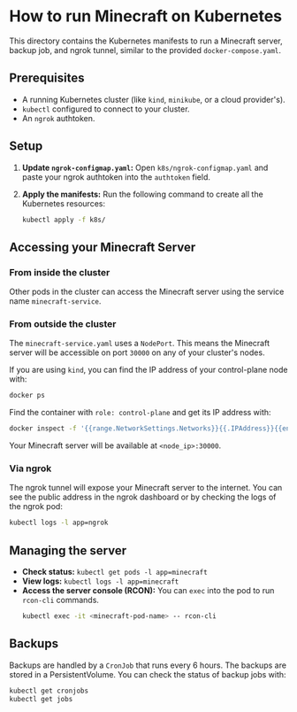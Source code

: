 # How to run Minecraft on Kubernetes

This directory contains the Kubernetes manifests to run a Minecraft server, backup job, and ngrok tunnel, similar to the provided `docker-compose.yaml`.

## Prerequisites

- A running Kubernetes cluster (like `kind`, `minikube`, or a cloud provider's).
- `kubectl` configured to connect to your cluster.
- An `ngrok` authtoken.

## Setup

1.  **Update `ngrok-configmap.yaml`:**
    Open `k8s/ngrok-configmap.yaml` and paste your ngrok authtoken into the `authtoken` field.

2.  **Apply the manifests:**
    Run the following command to create all the Kubernetes resources:

    ```bash
    kubectl apply -f k8s/
    ```

## Accessing your Minecraft Server

### From inside the cluster

Other pods in the cluster can access the Minecraft server using the service name `minecraft-service`.

### From outside the cluster

The `minecraft-service.yaml` uses a `NodePort`. This means the Minecraft server will be accessible on port `30000` on any of your cluster's nodes.

If you are using `kind`, you can find the IP address of your control-plane node with:
```bash
docker ps
```
Find the container with `role: control-plane` and get its IP address with:
```bash
docker inspect -f '{{range.NetworkSettings.Networks}}{{.IPAddress}}{{end}}' <container_id>
```
Your Minecraft server will be available at `<node_ip>:30000`.

### Via ngrok

The ngrok tunnel will expose your Minecraft server to the internet. You can see the public address in the ngrok dashboard or by checking the logs of the ngrok pod:

```bash
kubectl logs -l app=ngrok
```

## Managing the server

-   **Check status:** `kubectl get pods -l app=minecraft`
-   **View logs:** `kubectl logs -l app=minecraft`
-   **Access the server console (RCON):** You can `exec` into the pod to run `rcon-cli` commands.
    ```bash
    kubectl exec -it <minecraft-pod-name> -- rcon-cli
    ```

## Backups

Backups are handled by a `CronJob` that runs every 6 hours. The backups are stored in a PersistentVolume. You can check the status of backup jobs with:

```bash
kubectl get cronjobs
kubectl get jobs
```
